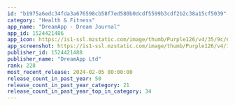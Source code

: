 ```yaml
---
id: "b1975a6edc34fda3a676598cb58f7ed580b0dcdf5599b3cdf2b2c38a15cf5039"
category: "Health & Fitness"
app_name: "DreamApp - Dream Journal"
app_id: 1524421486
app_icon: https://is1-ssl.mzstatic.com/image/thumb/Purple126/v4/35/9c/64/359c6475-d418-2a38-f405-f9aca1325566/AppIcon-0-0-1x_U007emarketing-0-10-0-85-220.png/1024x1024bb.png
app_screenshot: https://is1-ssl.mzstatic.com/image/thumb/Purple126/v4/1c/c4/34/1cc43486-f621-0298-ac94-5825e51de989/5e30df7d-b674-412d-a051-f5602df4c09c_1242x2688_EN_06.png/1242x2688bb.png
publisher_id: 1524421488
publisher_name: "DreamApp Ltd"
rank: 228
most_recent_release: 2024-02-05 00:00:00
release_count_in_past_year: 50
release_count_in_past_year_category: 21
release_count_in_past_year_top_in_category: 34
---
```

